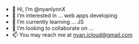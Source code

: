- 👋 Hi, I’m @nyanlynnX
- 👀 I’m interested in ... web apps developing
- 🌱 I’m currently learning ... JS
- 💞️ I’m looking to collaborate on ...
- 📫 You may reach me at nyan.icloud@gmail.com

<!---
nyanlynnX/nyanlynnX is a ✨ special ✨ repository because its `README.md` (this file) appears on your GitHub profile.
You can click the Preview link to take a look at your changes.
--->
